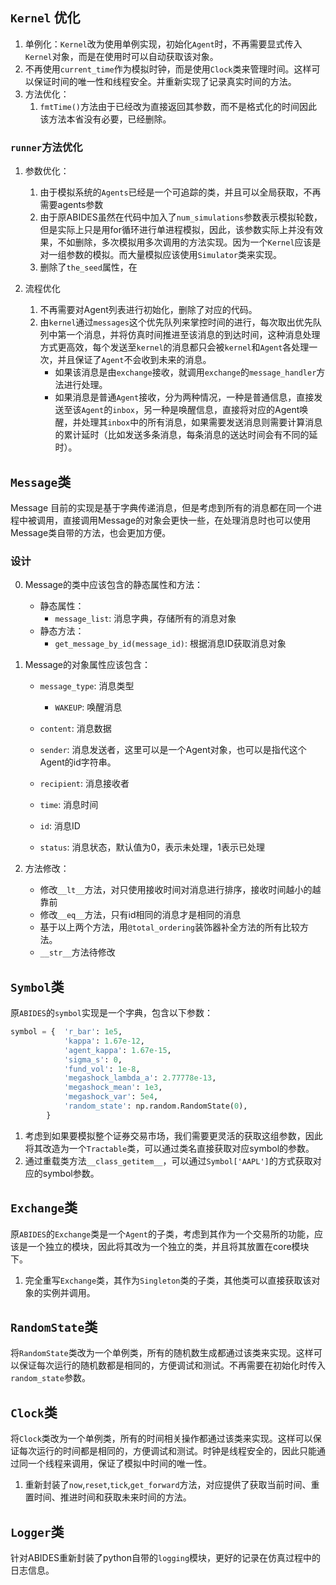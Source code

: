 ## `Kernel` 优化
1. 单例化：`Kernel`改为使用单例实现，初始化`Agent`时，不再需要显式传入`Kernel`对象，而是在使用时可以自动获取该对象。
2. 不再使用`current_time`作为模拟时钟，而是使用`Clock`类来管理时间。这样可以保证时间的唯一性和线程安全。并重新实现了记录真实时间的方法。
3. 方法优化：
    1. `fmtTime()`方法由于已经改为直接返回其参数，而不是格式化的时间因此该方法本省没有必要，已经删除。
### `runner`方法优化
1. 参数优化：
    1. 由于模拟系统的`Agents`已经是一个可追踪的类，并且可以全局获取，不再需要agents参数
    2. 由于原ABIDES虽然在代码中加入了`num_simulations`参数表示模拟轮数，但是实际上只是用for循环进行单进程模拟，因此，该参数实际上并没有效果，不如删除，多次模拟用多次调用的方法实现。因为一个`Kernel`应该是对一组参数的模拟。而大量模拟应该使用`Simulator`类来实现。
    3. 删除了`the_seed`属性，在

2. 流程优化
    1. 不再需要对Agent列表进行初始化，删除了对应的代码。
    2. 由`kernel`通过`messages`这个优先队列来掌控时间的进行，每次取出优先队列中第一个消息，并将仿真时间推进至该消息的到达时间，这种消息处理方式更高效，每个发送至`kernel`的消息都只会被`kernel`和`Agent`各处理一次，并且保证了`Agent`不会收到未来的消息。
        - 如果该消息是由`exchange`接收，就调用`exchange`的`message_handler`方法进行处理。
        - 如果消息是普通`Agent`接收，分为两种情况，一种是普通信息，直接发送至该`Agent`的`inbox`，另一种是唤醒信息，直接将对应的Agent唤醒，并处理其`inbox`中的所有消息，如果需要发送消息则需要计算消息的累计延时（比如发送多条消息，每条消息的送达时间会有不同的延时）。





## `Message`类

Message 目前的实现是基于字典传递消息，但是考虑到所有的消息都在同一个进程中被调用，直接调用Message的对象会更快一些，在处理消息时也可以使用Message类自带的方法，也会更加方便。

### 设计

0. Message的类中应该包含的静态属性和方法：
    - 静态属性：
        - `message_list`: 消息字典，存储所有的消息对象
    - 静态方法：
        - `get_message_by_id(message_id)`: 根据消息ID获取消息对象 


1. Message的对象属性应该包含：
    - `message_type`: 消息类型
        - `WAKEUP`: 唤醒消息
        
    - `content`: 消息数据
    - `sender`: 消息发送者，这里可以是一个Agent对象，也可以是指代这个Agent的id字符串。
    - `recipient`: 消息接收者
    - `time`: 消息时间
    - `id`: 消息ID
    - `status`: 消息状态，默认值为0，表示未处理，1表示已处理

2. 方法修改：
    - 修改`__lt__`方法，对只使用接收时间对消息进行排序，接收时间越小的越靠前
    - 修改`__eq__`方法，只有id相同的消息才是相同的消息
    - 基于以上两个方法，用`@total_ordering`装饰器补全方法的所有比较方法。
    - `__str__`方法待修改


## `Symbol`类
原`ABIDES`的`symbol`实现是一个字典，包含以下参数：

```python
symbol = {  'r_bar': 1e5, 
            'kappa': 1.67e-12,
            'agent_kappa': 1.67e-15,
            'sigma_s': 0,
            'fund_vol': 1e-8,
            'megashock_lambda_a': 2.77778e-13,
            'megashock_mean': 1e3,
            'megashock_var': 5e4,
            'random_state': np.random.RandomState(0),
        }
```
1. 考虑到如果要模拟整个证券交易市场，我们需要更灵活的获取这组参数，因此将其改造为一个`Tractable`类，可以通过类名直接获取对应symbol的参数。
2. 通过重载类方法`__class_getitem__`，可以通过`Symbol['AAPL']`的方式获取对应的symbol参数。


## `Exchange`类
原`ABIDES`的`Exchange`类是一个`Agent`的子类，考虑到其作为一个交易所的功能，应该是一个独立的模块，因此将其改为一个独立的类，并且将其放置在core模块下。
1. 完全重写`Exchange`类，其作为`Singleton`类的子类，其他类可以直接获取该对象的实例并调用。


## `RandomState`类
将`RandomState`类改为一个单例类，所有的随机数生成都通过该类来实现。这样可以保证每次运行的随机数都是相同的，方便调试和测试。不再需要在初始化时传入`random_state`参数。


## `Clock`类
将`Clock`类改为一个单例类，所有的时间相关操作都通过该类来实现。这样可以保证每次运行的时间都是相同的，方便调试和测试。时钟是线程安全的，因此只能通过同一个线程来调用，保证了模拟中时间的唯一性。
1. 重新封装了`now`,`reset`,`tick`,`get_forward`方法，对应提供了获取当前时间、重置时间、推进时间和获取未来时间的方法。


## `Logger`类
针对ABIDES重新封装了python自带的`logging`模块，更好的记录在仿真过程中的日志信息。















